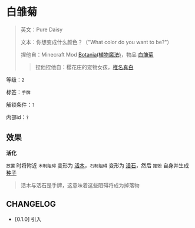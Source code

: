# 白雏菊

> 英文：Pure Daisy
>
> 文本：你想变成什么颜色？（"What color do you want to be?"）
>
> 捏他自：Minecraft Mod [Botania(植物魔法)](https://botaniamod.net/index.html)，物品 [白雏菊](https://www.mcmod.cn/item/7369.html)
>> 捏他捏他自：樱花庄的宠物女孩，[椎名真白](https://zh.moegirl.org.cn/zh-hans/%E6%A8%B1%E8%8A%B1%E5%BA%84%E7%9A%84%E5%AE%A0%E7%89%A9%E5%A5%B3%E5%AD%A9)

等级：`2`

标签：`手牌`

解锁条件：`?`

内部id：`?`

## 效果

**活化**

`放置` 时将附近 `木制阻碍` 变形为 [活木](活木.md)，`石制阻碍` 变形为 [活石](活石.md)，然后 `摧毁` 自身并生成 [种子](../卡牌组/种子.md)
> 活木与活石是手牌，这意味着这些阻碍将成为掉落物

## CHANGELOG

- [0.1.0] 引入
